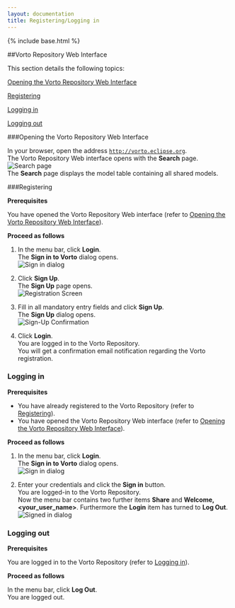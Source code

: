 ```yaml
---
layout: documentation
title: Registering/Logging in
---
```

{% include base.html %}

##Vorto Repository Web Interface

This section details the following topics:

[Opening the Vorto Repository Web Interface](#opening-the-vorto-repository-web-interface)

[Registering](#registering)

[Logging in](#logging-in)

[Logging out](#logging-out)

###Opening the Vorto Repository Web Interface

In your browser, open the address [`http://vorto.eclipse.org`](http://vorto.eclipse.org).  
The Vorto Repository Web interface opens with the **Search** page.  
![Search page]({{base}}/img/documentation/vorto_repository_search.png)  
The **Search** page displays the model table containing all shared models.

###Registering

**Prerequisites**

You have opened the Vorto Repository Web interface (refer to [Opening the Vorto Repository Web Interface](#opening-the-vorto-repository-web-interface)).

**Proceed as follows**

1. In the menu bar, click **Login**.  
    The **Sign in to Vorto** dialog opens.  
    ![Sign in dialog]({{base}}/img/documentation/vorto_repository_sign_in.png)

2. Click **Sign Up**.  
    The **Sign Up** page opens.  
    ![Registration Screen]({{base}}/img/documentation/vortoregistration.png)

3. Fill in all mandatory entry fields and click **Sign Up**.  
    The **Sign Up** dialog opens.  
    ![Sign-Up Confirmation]({{base}}/img/documentation/vorto_reposignup.png)

4. Click **Login**.  
    You are logged in to the Vorto Repository.  
    You will get a confirmation email notification regarding the Vorto registration.

### Logging in

**Prerequisites**

* You have already registered to the Vorto Repository (refer to [Registering](#registering)).
* You have opened the Vorto Repository Web interface (refer to [Opening the Vorto Repository Web Interface](#opening-the-vorto-repository-web-interface)).

**Proceed as follows**

1. In the menu bar, click **Login**.  
    The **Sign in to Vorto** dialog opens.  
    ![Sign in dialog]({{base}}/img/documentation/vorto_repository_sign_in.png)

2. Enter your credentials and click the **Sign in** button.  
    You are logged-in to the Vorto Repository.  
    Now the menu bar contains two further items **Share** and **Welcome, &lt;your_user_name&gt;**. Furthermore the **Login** item has turned to **Log Out**.  
    ![Signed in dialog]({{base}}/img/documentation/vorto_repository_signed_in.png)

### Logging out

**Prerequisites**

You are logged in to the Vorto Repository (refer to [Logging in](#logging-in)).

**Proceed as follows**

In the menu bar, click **Log Out**.  
You are logged out.